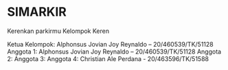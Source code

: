# SIMARKIR

Kerenkan parkirmu
Kelompok Keren

Ketua Kelompok: Alphonsus Jovian Joy Reynaldo – 20/460539/TK/51128
Anggota 1: Alphonsus Jovian Joy Reynaldo – 20/460539/TK/51128
Anggota 2: 
Anggota 3: 
Anggota 4: Christian Ale Perdana - 20/463596/TK/51588
